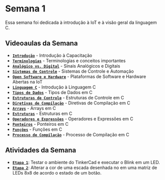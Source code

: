 # Semana 1

Essa semana foi dedicada à introdução à IoT e à visão geral da linguagem C.

## Videoaulas da Semana

- **[`Introdução`](https://youtu.be/WXmmkPNQVXk)** - Introdução à Capacitação
- **[`Terminologias`](https://youtu.be/Yc5TWmfHIe0)** - Terminologias e conceitos importantes
- **[`Analógico vs. Digital`](https://youtu.be/4UsS2pKGLWQ)** - Sinais Analógicos e Digitais
- **[`Sistemas de Controle`](https://youtu.be/xhrNZv-JKd4)** - Sistemas de Controle e Automação
- **[`Open Software e Hardware`](https://youtu.be/I1yyjpnAXE8)** - Plataformas de Software e Hardware Abertas na IoT
- **[`Linguagem C`](https://youtu.be/VVo3mhiWwWY)** - Introdução à Linguagem C
- **[`Tipos de Dados`](https://youtu.be/6JkPbgTk4b8)** - Tipos de Dados em C
- **[`Estruturas de Controle`](https://youtu.be/mrDFR7zqRp8)** - Estruturas de Controle em C
- **[`Diretivas de Compilação`](https://youtu.be/OqOA-rZRHBY)** - Diretivas de Compilação em C
- **[`Arrays`](https://youtu.be/27K0tgUhrWg)** - Arrays em C
- **[`Estruturas`](https://youtu.be/T5OTA-mAXIE)** - Estruturas em C
- **[`Operadores e Expressões`](https://youtu.be/Z0B1FwaP5Bo)** - Operadores e Expressões em C
- **[`Ponteiros`](https://youtu.be/8ObLXECEpGk)** - Ponteiros em C
- **[`Funções`](https://youtu.be/KE90ZIDOwAU)** - Funções em C
- **[`Processo de Compilação`](https://youtu.be/P9WiUlWYN14)** - Processo de Compilação em C

## Atividades da Semana

- **[`Etapa 1`](./pratica_etapa_1/)**: Testar o ambiente do TinkerCad e executar o Blink em um LED.
- **[`Etapa 2`](./pratica_etapa_2/)**: Alterar a cor de uma escada desenhada no em uma matriz de LEDs 8x8 de acordo o estado de um botão.